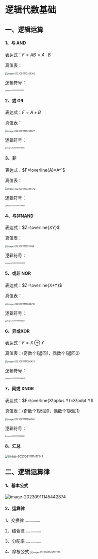 # 逻辑代数基础

## 一、逻辑运算



#### 1、与 AND

表达式：$F=AB=A·B$

真值表：

<img src="http://cos.pansis.club/202309111102391.png" alt="image-20230911110208362" style="zoom: 50%;" />

逻辑符号：

<img src="http://cos.pansis.club/202309111101362.png" alt="image-20230911110157322" style="zoom:33%;" />

#### 2、或 OR

表达式：$F=A+B$

真值表：

<img src="http://cos.pansis.club/202309111102007.png" alt="image-20230911110256977" style="zoom:50%;" />

逻辑符号：

<img src="http://cos.pansis.club/202309111103076.png" alt="image-20230911110315045" style="zoom:33%;" />

#### 3、非

表达式：$F=\overline{A}=A^`$

真值表：

<img src="http://cos.pansis.club/202309111103497.png" alt="image-20230911110334470" style="zoom:50%;" />

逻辑符号：

<img src="http://cos.pansis.club/202309111103478.png" alt="image-20230911110339455" style="zoom:33%;" />

#### 4、与非NAND

表达式：$Z=\overline{XY}$

真值表：

<img src="http://cos.pansis.club/202309111105998.png" alt="image-20230911110511959" style="zoom:50%;" />

逻辑符号：

<img src="http://cos.pansis.club/202309111105353.png" alt="image-20230911110533330" style="zoom:33%;" />

#### 5、或非 NOR

表达式：$Z=\overline{X+Y}$

真值表：

<img src="http://cos.pansis.club/202309111106241.png" alt="image-20230911110634218" style="zoom:50%;" />

逻辑符号：

<img src="http://cos.pansis.club/202309111106848.png" alt="image-20230911110656821" style="zoom:33%;" />

#### 6、异或XOR

表达式：$F=X\oplus Y$

真值表：(奇数个1返回1，偶数个1返回0)

<img src="http://cos.pansis.club/202309111110473.png" alt="image-20230911111000433" style="zoom:50%;" />

逻辑符号：

<img src="http://cos.pansis.club/202309111109481.png" alt="image-20230911110948450" style="zoom:33%;" />

#### 7、同或 XNOR

表达式：$F=\overline{X\oplus Y}=X\odot Y$

真值表：(奇数个1返回0，偶数个1返回1)

<img src="http://cos.pansis.club/202309111112383.png" alt="image-20230911111200340" style="zoom:50%;" />

逻辑符号：

<img src="http://cos.pansis.club/202309111112904.png" alt="image-20230911111209868" style="zoom:33%;" />

#### 8、汇总

<img src="http://cos.pansis.club/202309111114219.png" alt="image-20230911111417147" style="zoom:67%;" />

## 二、逻辑运算律

#### 1、基本公式

![image-20230911145442874](http://cos.pansis.club/202309111454991.png)

#### 2、运算律

1、交换律 <img src="http://cos.pansis.club/202309111455976.png" alt="image-20230911145536961" style="zoom: 25%;" />

2、结合律 <img src="http://cos.pansis.club/202309111455655.png" alt="image-20230911145558628" style="zoom:25%;" />

3、分配率 <img src="http://cos.pansis.club/202309111456199.png" alt="image-20230911145628172" style="zoom:25%;" />

4、摩根公式    <img src="http://cos.pansis.club/202309111457298.png" alt="image-20230911145737270" style="zoom: 50%;" />

